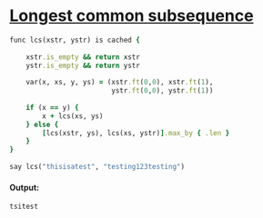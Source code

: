 [1]: http://rosettacode.org/wiki/Longest_common_subsequence

# [Longest common subsequence][1]

```ruby
func lcs(xstr, ystr) is cached {
 
    xstr.is_empty && return xstr
    ystr.is_empty && return ystr
 
    var(x, xs, y, ys) = (xstr.ft(0,0), xstr.ft(1),
                         ystr.ft(0,0), ystr.ft(1))
 
    if (x == y) {
        x + lcs(xs, ys)
    } else {
        [lcs(xstr, ys), lcs(xs, ystr)].max_by { .len }
    }
}
 
say lcs("thisisatest", "testing123testing")
```

#### Output:
```
tsitest
```
